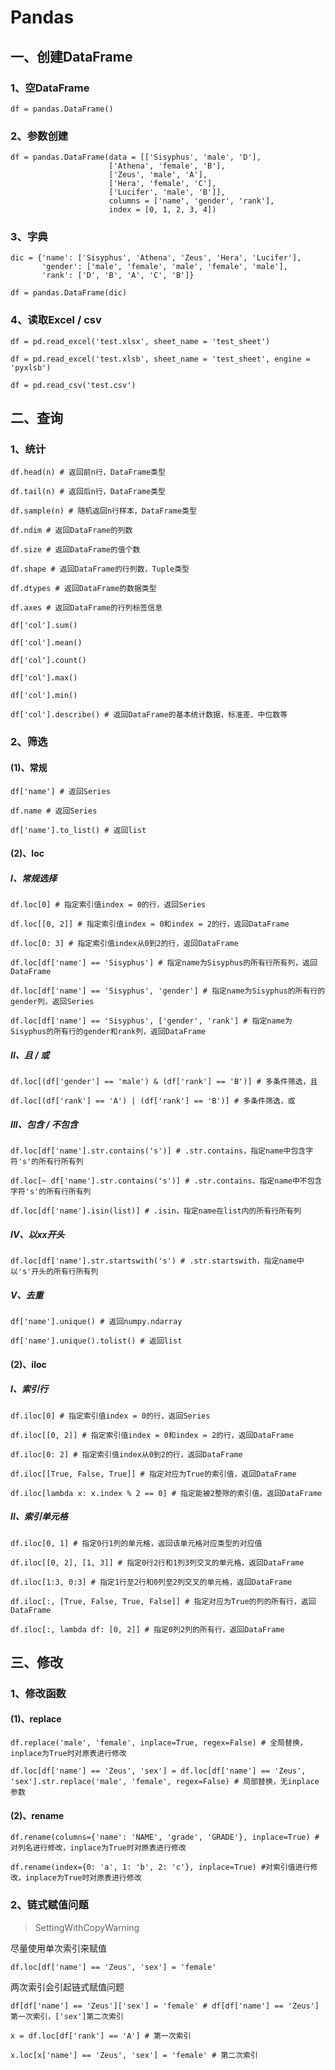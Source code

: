 # Pandas

## 一、创建DataFrame

### 1、空DataFrame

    df = pandas.DataFrame()

### 2、参数创建

    df = pandas.DataFrame(data = [['Sisyphus', 'male', 'D'],
                          ['Athena', 'female', 'B'],
                          ['Zeus', 'male', 'A'],
                          ['Hera', 'female', 'C'],
                          ['Lucifer', 'male', 'B']],
                          columns = ['name', 'gender', 'rank'],
                          index = [0, 1, 2, 3, 4])

### 3、字典

    dic = {'name': ['Sisyphus', 'Athena', 'Zeus', 'Hera', 'Lucifer'],
           'gender': ['male', 'female', 'male', 'female', 'male'],
           'rank': ['D', 'B', 'A', 'C', 'B']}

    df = pandas.DataFrame(dic)

### 4、读取Excel / csv

    df = pd.read_excel('test.xlsx', sheet_name = 'test_sheet')

    df = pd.read_excel('test.xlsb', sheet_name = 'test_sheet', engine = 'pyxlsb')

    df = pd.read_csv('test.csv')

## 二、查询

### 1、统计

    df.head(n) # 返回前n行，DataFrame类型
    
    df.tail(n) # 返回后n行，DataFrame类型
    
    df.sample(n) # 随机返回n行样本，DataFrame类型

    df.ndim # 返回DataFrame的列数

    df.size # 返回DataFrame的值个数

    df.shape # 返回DataFrame的行列数，Tuple类型

    df.dtypes # 返回DataFrame的数据类型

    df.axes # 返回DataFrame的行列标签信息

    df['col'].sum()

    df['col'].mean()

    df['col'].count()

    df['col'].max()

    df['col'].min()

    df['col'].describe() # 返回DataFrame的基本统计数据，标准差、中位数等

### 2、筛选

#### (1)、常规

    df['name'] # 返回Series

    df.name # 返回Series

    df['name'].to_list() # 返回list

#### (2)、loc

##### I、常规选择

    df.loc[0] # 指定索引值index = 0的行，返回Series

    df.loc[[0, 2]] # 指定索引值index = 0和index = 2的行，返回DataFrame

    df.loc[0: 3] # 指定索引值index从0到2的行，返回DataFrame

    df.loc[df['name'] == 'Sisyphus'] # 指定name为Sisyphus的所有行所有列，返回DataFrame

    df.loc[df['name'] == 'Sisyphus', 'gender'] # 指定name为Sisyphus的所有行的gender列，返回Series

    df.loc[df['name'] == 'Sisyphus', ['gender', 'rank'] # 指定name为Sisyphus的所有行的gender和rank列，返回DataFrame

##### II、且 / 或

    df.loc[(df['gender'] == 'male') & (df['rank'] == 'B')] # 多条件筛选，且

    df.loc[(df['rank'] == 'A') | (df['rank'] == 'B')] # 多条件筛选，或

##### III、包含 / 不包含

    df.loc[df['name'].str.contains('s')] # .str.contains，指定name中包含字符's'的所有行所有列

    df.loc[~ df['name'].str.contains('s')] # .str.contains，指定name中不包含字符's'的所有行所有列

    df.loc[df['name'].isin(list)] # .isin，指定name在list内的所有行所有列

##### IV、以xx开头

    df.loc[df['name'].str.startswith('s') # .str.startswith，指定name中以's'开头的所有行所有列

##### V、去重

    df['name'].unique() # 返回numpy.ndarray

    df['name'].unique().tolist() # 返回list

#### (2)、iloc

##### I、索引行

    df.iloc[0] # 指定索引值index = 0的行，返回Series

    df.iloc[[0, 2]] # 指定索引值index = 0和index = 2的行，返回DataFrame

    df.iloc[0: 2] # 指定索引值index从0到2的行，返回DataFrame

    df.iloc[[True, False, True]] # 指定对应为True的索引值，返回DataFrame

    df.iloc[lambda x: x.index % 2 == 0] # 指定能被2整除的索引值，返回DataFrame

##### II、索引单元格

    df.iloc[0, 1] # 指定0行1列的单元格，返回该单元格对应类型的对应值

    df.iloc[[0, 2], [1, 3]] # 指定0行2行和1列3列交叉的单元格，返回DataFrame

    df.iloc[1:3, 0:3] # 指定1行至2行和0列至2列交叉的单元格，返回DataFrame

    df.iloc[:, [True, False, True, False]] # 指定对应为True的列的所有行，返回DataFrame

    df.iloc[:, lambda df: [0, 2]] # 指定0列2列的所有行，返回DataFrame

## 三、修改

### 1、修改函数

#### (1)、replace

    df.replace('male', 'female', inplace=True, regex=False) # 全局替换，inplace为True时对原表进行修改

    df.loc[df['name'] == 'Zeus', 'sex'] = df.loc[df['name'] == 'Zeus', 'sex'].str.replace('male', 'female', regex=False) # 局部替换，无inplace参数

#### (2)、rename

    df.rename(columns={'name': 'NAME', 'grade', 'GRADE'}, inplace=True) # 对列名进行修改，inplace为True时对原表进行修改

    df.rename(index={0: 'a', 1: 'b', 2: 'c'}, inplace=True) #对索引值进行修改，inplace为True时对原表进行修改

### 2、链式赋值问题

> SettingWithCopyWarning

尽量使用单次索引来赋值

    df.loc[df['name'] == 'Zeus', 'sex'] = 'female'

两次索引会引起链式赋值问题

    df[df['name'] == 'Zeus']['sex'] = 'female' # df[df['name'] == 'Zeus']第一次索引，['sex']第二次索引

    x = df.loc[df['rank'] == 'A'] # 第一次索引
    
    x.loc[x['name'] == 'Zeus', 'sex'] = 'female' # 第二次索引
